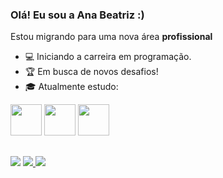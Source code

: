 ### Olá! Eu sou a Ana Beatriz :)

Estou migrando para uma nova área **profissional**
- 💻 Iniciando a carreira em programação.
- 🏆 Em busca de novos desafios!
- 🎓 Atualmente estudo:
<div style"display: inline">
<img width='50' height='50' src="https://cdn.jsdelivr.net/gh/devicons/devicon/icons/c/c-line.svg" />
<img width='50' height='50' src="https://cdn.jsdelivr.net/gh/devicons/devicon/icons/csharp/csharp-line.svg" />
<img width='50' height='50' src="https://cdn.jsdelivr.net/gh/devicons/devicon/icons/python/python-original.svg" />
          
</div>

##
</div>
<a href="https://instagram.com/babugiabia" target="_blank"><img src="https://img.shields.io/badge/-Instagram-%23E4405F?style=for-the-badge&logo=instagram&logoColor=white" target="_blank"></a>
<a href="mailto:biababugia@gmail.com"><img src="https://img.shields.io/badge/-Gmail-%23333?style=for-the-badge&logo=gmail&logoColor=white" target="_blank">
</a>
<a href="https://www.linkedin.com/in/ana-beatriz-babugia-52862699/" target="-blank"><img src="https://img.shields.io/badge/linkedin-%230077B5.svg?style=for-the-badge&logo=linkedin&logoColor=white" target="_blank">
</a>

